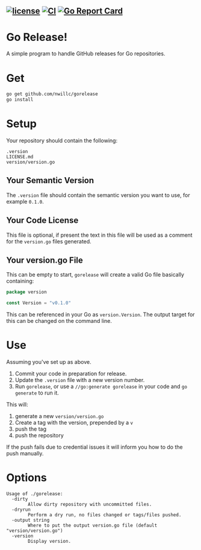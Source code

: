 [![license](https://img.shields.io/github/license/nwillc/gorelease.svg)](https://tldrlegal.com/license/-isc-license)
[![CI](https://github.com/nwillc/gorelease/workflows/CI/badge.svg)](https://github.com/nwillc/gorelease/actions?query=workflow%3CI)
[![Go Report Card](https://goreportcard.com/badge/github.com/nwillc/gorelease)](https://goreportcard.com/report/github.com/nwillc/gorelease)
------
# Go Release!

A simple program to handle GitHub releases for Go repositories.  

# Get

```bash
go get github.com/nwillc/gorelease
go install
```

# Setup

Your repository should contain the following:

```text
.version
LICENSE.md
version/version.go
```

## Your Semantic Version

The `.version` file should contain the semantic version you want to use, for example `0.1.0`.

## Your Code License

This file is optional, if present the text in this file will be used as a comment for the `version.go` files generated.

## Your version.go File

This can be empty to start, `gorelease` will create a valid Go file basically containing:

```go
package version

const Version = "v0.1.0"
```

This can be referenced in your Go as `version.Version`. The output target for this can be changed on the command line.

# Use

Assuming you've set up as above.

1. Commit your code in preparation for release.
1. Update the `.version` file with a new version number.
1. Run `gorelease`, or use a `//go:generate gorelease` in your code and `go generate` to run it.

This will:
 
1. generate a new `version/version.go`
1. Create a tag with the version, prepended by a `v`
1. push the tag 
1. push the repository

If the push fails due to credential issues it will inform you how to do the push manually. 

# Options

```text
Usage of ./gorelease:
  -dirty
    	Allow dirty repository with uncommitted files.
  -dryrun
    	Perform a dry run, no files changed or tags/files pushed.
  -output string
    	Where to put the output version.go file (default "version/version.go")
  -version
    	Display version.
```
